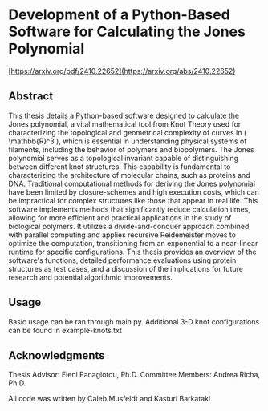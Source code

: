 # Development of a Python-Based Software for Calculating the Jones Polynomial

[https://arxiv.org/pdf/2410.22652](https://arxiv.org/abs/2410.22652)

## Abstract

This thesis details a Python-based software designed to calculate the Jones polynomial, a vital mathematical tool from Knot Theory used for characterizing the topological and geometrical complexity of curves in \( \mathbb{R}^3 \), which is essential in understanding physical systems of filaments, including the behavior of polymers and biopolymers. The Jones polynomial serves as a topological invariant capable of distinguishing between different knot structures. This capability is fundamental to characterizing the architecture of molecular chains, such as proteins and DNA. Traditional computational methods for deriving the Jones polynomial have been limited by closure-schemes and high execution costs, which can be impractical for complex structures like those that appear in real life. This software implements methods that significantly reduce calculation times, allowing for more efficient and practical applications in the study of biological polymers. It utilizes a divide-and-conquer approach combined with parallel computing and applies recursive Reidemeister moves to optimize the computation, transitioning from an exponential to a near-linear runtime for specific configurations. This thesis provides an overview of the software's functions, detailed performance evaluations using protein structures as test cases, and a discussion of the implications for future research and potential algorithmic improvements.

## Usage

Basic usage can be ran through main.py. Additional 3-D knot configurations can be found in example-knots.txt

## Acknowledgments

Thesis Advisor: Eleni Panagiotou, Ph.D.
Committee Members: Andrea Richa, Ph.D.

All code was written by Caleb Musfeldt and Kasturi Barkataki
